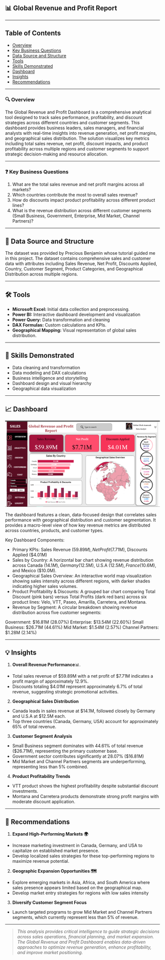 
## 📊 Global Revenue and Profit Report

---

## Table of Contents
- [Overview](#Overview)
- [Key Business Questions](#key-business-questions)
- [Data Source and Structure](#data-source-and-structure)
- [Tools](#tools)
- [Skills Demonstrated](#skills)
- [Dashboard](#dashboard)
- [Insights](#insights)
- [Recommendations](#recommendations)


---

### 🔍 Overview

The Global Revenue and Profit Dashboard is a comprehensive analytical tool designed to track sales performance, profitability, and discount strategies across different countries and customer segments. This dashboard provides business leaders, sales managers, and financial analysts with real-time insights into revenue generation, net profit margins, and geographical sales distribution.
The solution visualizes key metrics including total sales revenue, net profit, discount impacts, and product profitability across multiple regions and customer segments to support strategic decision-making and resource allocation.

---

### ❓ Key Business Questions
1. What are the total sales revenue and net profit margins across all markets?
2. Which countries contribute the most to overall sales revenue?
3. How do discounts impact product profitability across different product lines?
4. What is the revenue distribution across different customer segments (Small Business, Government, Enterprise, Mid Market, Channel Partners)?


---

## 💾 Data Source and Structure

The dataset was provided by Precious Benjamin whose tutorial guided me in this project. The dataset contains comprehensive sales and customer data with attributes including Sales Revenue, Net Profit, Discounts Applied, Country, Customer Segment, Product Categories, and Geographical Distribution across multiple regions.


---

## 🛠️ Tools

- **Microsoft Excel:** Initial data collection and preprocessing.
- **Power BI:** Interactive dashboard development and visualization
- **Power Query:** Data transformation and cleaning
- **DAX Formulas:** Custom calculations and KPIs.
- **Geographical Mapping:** Visual representation of global sales distribution.

---

## 🧠 Skills Demonstrated

- Data cleaning and transformation  
- Data modeling and DAX calculations  
- Business intelligence and storytelling  
- Dashboard design and visual hierarchy
- Geographical data visualization


---

## 📈 Dashboard

![Global Revenue and Profit Report](https://github.com/Essie21/Global-Revenue-and-Profits-Dashboard/blob/main/Global%20Revenue%20and%20Profit%20Report.png?raw=true)

The dashboard features a clean, data-focused design that correlates sales performance with geographical distribution and customer segmentation. It provides a macro-level view of how key revenue metrics are distributed across countries, products, and customer types.

Key Dashboard Components:

- Primary KPIs: Sales Revenue ($59.89M), Net Profit ($7.71M), Discounts Applied ($4.01M)
- Sales by Country: A horizontal bar chart showing revenue distribution across Canada ($14.1M), Germany ($12.5M), U.S.A ($12.5M), France ($10.6M), and Mexico ($10.0M).
- Geographical Sales Overview: An interactive world map visualization showing sales intensity across different regions, with darker shades indicating higher sales volumes.
- Product Profitability & Discounts: A grouped bar chart comparing Total Discount (pink bars) versus Total Profits (dark red bars) across six product lines: Velo, VTT, Paseo, Amarilla, Carretera, and Montana.
- Revenue by Segment: A circular breakdown showing revenue distribution across five customer segments:

Government: $16.81M (28.07%)
Enterprise: $13.54M (22.60%)
Small Business: $26.71M (44.61%)
Mid Market: $1.54M (2.57%)
Channel Partners: $1.28M (2.14%)

---

## 💡 Insights

1. **Overall Revenue Performance**📊.
- Total sales revenue of $59.89M with a net profit of $7.71M indicates a profit margin of approximately 12.9%.
- Discounts totaling $4.01M represent approximately 6.7% of total revenue, suggesting strategic promotional activities.


2. **Geographical Sales Distribution**
- Canada leads in sales revenue at $14.1M, followed closely by Germany and U.S.A at $12.5M each.
- Top three countries (Canada, Germany, USA) account for approximately 65% of total revenue.


3. **Customer Segment Analysis**
- Small Business segment dominates with 44.61% of total revenue ($26.71M), representing the primary customer base.
- Government sector contributes significantly at 28.07% ($16.81M)
- Mid Market and Channel Partners segments are underperforming, representing less than 5% combined.

4. **Product Profitability Trends**
- VTT product shows the highest profitability despite substantial discount investments.
- Montana and Carretera products demonstrate strong profit margins with moderate discount application.


---

## 🎯 Recommendations

1. **Expand High-Performing Markets 🌍**
- Increase marketing investment in Canada, Germany, and USA to capitalize on established market presence.
- Develop localized sales strategies for these top-performing regions to maximize revenue potential.

2. **Geographic Expansion Opportunities 🗺️**
- Explore emerging markets in Asia, Africa, and South America where sales presence appears limited based on the geographical map.
- Develop market entry strategies for regions with low sales intensity

3. **Diversify Customer Segment Focus**
- Launch targeted programs to grow Mid Market and Channel Partners segments, which currently represent less than 5% of revenue.


---
>_This analysis provides critical intelligence to guide strategic decisions across sales operations, financial planning, and market expansion. The Global Revenue and Profit Dashboard enables data-driven approaches to optimize revenue generation, enhance profitability, and improve market positioning._
